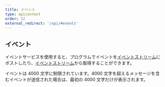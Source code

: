 ```yaml
---
title: イベント
type: apicontent
order: 12
external_redirect: '/api/#events'
---
```

## イベント

イベントサービスを使用すると、プログラムでイベントを[イベントストリーム][1]にポストしたり、[イベントストリーム][1]から取得することができます。

イベントは 4000 文字に制限されています。4000 文字を超えるメッセージを含むイベントが送信された場合は、最初の 4000 文字だけが表示されます。

[1]: /ja/graphing/event_stream
